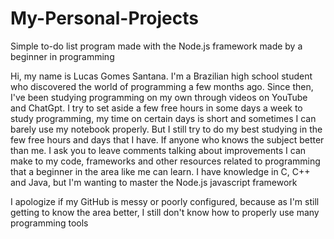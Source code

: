 # My-Personal-Projects
Simple to-do list program made with the Node.js framework made by a beginner in programming

Hi, my name is Lucas Gomes Santana. I'm a Brazilian high school student who discovered the world of programming a few months ago. Since then, I've been studying programming on my own through videos on YouTube and ChatGpt. I try to set aside a few free hours in some days a week to study programming, my time on certain days is short and sometimes I can barely use my notebook properly. But I still try to do my best studying in the few free hours and days that I have. If anyone who knows the subject better than me. I ask you to leave comments talking about improvements I can make to my code, frameworks and other resources related to programming that a beginner in the area like me can learn. I have knowledge in C, C++ and Java, but I'm wanting to master the Node.js javascript framework

I apologize if my GitHub is messy or poorly configured, because as I'm still getting to know the area better, I still don't know how to properly use many programming tools
